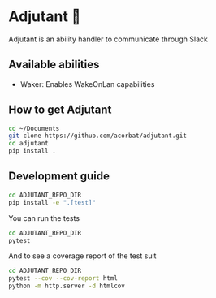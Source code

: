 Adjutant :robot:
========== 

Adjutant is an ability handler to communicate through Slack 


Available abilities
-------------------

- Waker: Enables WakeOnLan capabilities


How to get Adjutant
-------------------

```bash
cd ~/Documents
git clone https://github.com/acorbat/adjutant.git
cd adjutant
pip install .
```

Development guide
-----------------

```bash
cd ADJUTANT_REPO_DIR
pip install -e ".[test]"
```

You can run the tests

```bash
cd ADJUTANT_REPO_DIR
pytest
```

And to see a coverage report of the test suit

```bash
cd ADJUTANT_REPO_DIR
pytest --cov --cov-report html
python -m http.server -d htmlcov
```